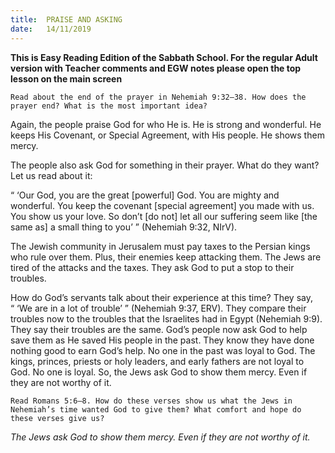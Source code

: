 ```yaml
---
title:  PRAISE AND ASKING
date:   14/11/2019
---
```


**This is Easy Reading Edition of the Sabbath School. For the regular Adult version with Teacher comments and EGW notes please open the top lesson on the main screen** 

`Read about the end of the prayer in Nehemiah 9:32–38. How does the prayer end? What is the most important idea?`

Again, the people praise God for who He is. He is strong and wonderful. He keeps His Covenant, or Special Agreement, with His people. He shows them mercy. 

The people also ask God for something in their prayer. What do they want? Let us read about it:

“ ‘Our God, you are the great [powerful] God. You are mighty and wonderful. You keep the covenant [special agreement] you made with us. You show us your love. So don’t [do not] let all our suffering seem like [the same as] a small thing to you’ ” (Nehemiah 9:32, NIrV). 

The Jewish community in Jerusalem must pay taxes to the Persian kings who rule over them. Plus, their enemies keep attacking them. The Jews are tired of the attacks and the taxes. They ask God to put a stop to their troubles.

How do God’s servants talk about their experience at this time? They say, “ ‘We are in a lot of trouble’ ” (Nehemiah 9:37, ERV). They compare their troubles now to the troubles that the Israelites had in Egypt (Nehemiah 9:9). They say their troubles are the same. God’s people now ask God to help save them as He saved His people in the past. They know they have done nothing good to earn God’s help. No one in the past was loyal to God. The kings, princes, priests or holy leaders, and early fathers are not loyal to God. No one is loyal. So, the Jews ask God to show them mercy. Even if they are not worthy of it.

`Read Romans 5:6–8. How do these verses show us what the Jews in Nehemiah’s time wanted God to give them? What comfort and hope do these verses give us?`

_The Jews ask God to show them mercy. Even if they are not worthy of it._